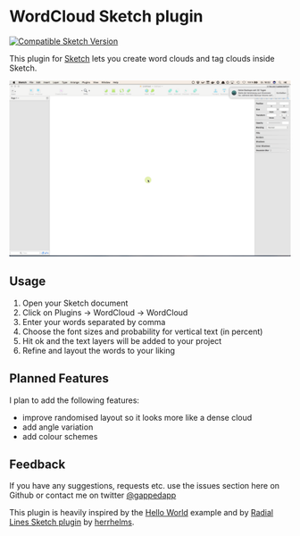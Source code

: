 # WordCloud Sketch plugin

[![Compatible Sketch Version](https://badges.sketchpacks.com/plugins/de.vt-learn.wordcloud/compatibility.svg)](https://sketchpacks.com/ediathome/WordCloud)


This plugin for [Sketch][] lets you create word clouds and tag clouds inside Sketch.

![Short screencast of the WordCloud plugin](https://raw.githubusercontent.com/ediathome/WordCloud/master/screencast.gif)

## Usage
1. Open your Sketch document
2. Click on Plugins -> WordCloud -> WordCloud
3. Enter your words separated by comma
4. Choose the font sizes and probability for vertical text (in percent)
5. Hit ok and the text layers will be added to your project
6. Refine and layout the words to your liking

## Planned Features 
I plan to add the following features:

* improve randomised layout so it looks more like a dense cloud
* add angle variation
* add colour schemes

## Feedback
If you have any suggestions, requests etc. use the issues section here on Github or contact me on twitter [@gappedapp](https://twitter.com/gappedapp)

[Sketch]: http://bohemiancoding.com/sketch/

This plugin is heavily inspired by the [Hello World](https://github.com/BohemianCoding/plugins.examples.hello-world) example and by [Radial Lines Sketch plugin](https://github.com/herrhelms/radial-lines-sketch) by [herrhelms](https://github.com/herrhelms).
